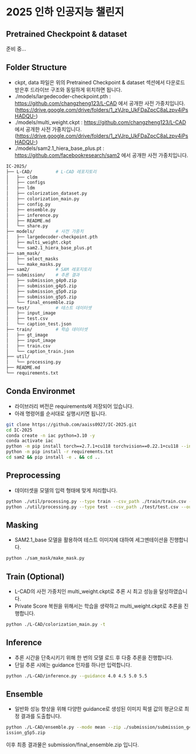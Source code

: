 # 2025 인하 인공지능 챌린지
## Pretrained Checkpoint & dataset
준비 중... </br>

## Folder Structure
- ckpt, data 파일은 위의 Pretrained Checkpoint & dataset 섹션에서 다운로드 받은후 드라이브 구조와 동일하게 위치하면 됩니다.
- ./models/largedecoder-checkpoint.pth : https://github.com/changzheng123/L-CAD 에서 공개한 사전 가중치입니다. (https://drive.google.com/drive/folders/1_zVJrp_UkFDaZpcC8aLzpv4iPsHADQU-)
- ./models/multi_weight.ckpt : https://github.com/changzheng123/L-CAD 에서 공개한 사전 가중치입니다. (https://drive.google.com/drive/folders/1_zVJrp_UkFDaZpcC8aLzpv4iPsHADQU-)
- ./models/sam2.1_hiera_base_plus.pt : https://github.com/facebookresearch/sam2 에서 공개한 사전 가중치입니다.
```bash
IC-2025/
├── L-CAD/         # L-CAD 레포지토리
│   ├── cldm
│   ├── configs
│   ├── ldm
│   ├── colorization_dataset.py
│   ├── colorization_main.py
│   ├── config.py
│   ├── ensemble.py
│   ├── inference.py
│   ├── README.md
│   └── share.py
├── models/        # 사전 가중치
│   ├── largedecoder-checkpoint.pth
│   ├── multi_weight.ckpt
│   └── sam2.1_hiera_base_plus.pt
├── sam_mask/
│   ├── select_masks
│   └── make_masks.py
├── sam2/          # SAM 레포지토리
├── submission/    # 추론 결과
│   ├── submission_g4p0.zip
│   ├── submission_g4p5.zip
│   ├── submission_g5p0.zip
│   ├── submission_g5p5.zip
│   └── final_ensemble.zip
├── test/          # 테스트 데이터셋
│   ├── input_image
│   ├── test.csv
│   └── caption_test.json
├── train/         # 학습 데이터셋
│   ├── gt_image
│   ├── input_image
│   ├── train.csv
│   └── caption_train.json
├── util/
│   └── processing.py
├── README.md
└── requirements.txt
```
## Conda Environmet

- 라이브러리 버전은 requirements에 저장되어 있습니다.
- 아래 명령어를 순서대로 실행시키면 됩니다.

```bash
git clone https://github.com/aaiss0927/IC-2025.git
cd IC-2025
conda create -n iac python=3.10 -y
conda activate iac
python -m pip install torch==2.7.1+cu118 torchvision==0.22.1+cu118 --index-url https://download.pytorch.org/whl/cu118
python -m pip install -r requirements.txt
cd sam2 && pip install -e . && cd ..
```

## Preprocessing
- 데이터셋을 모델의 입력 형태에 맞게 처리합니다.
```bash
python ./util/processing.py --type train --csv_path ./train/train.csv --out_json ./train/caption_train.json
python ./util/processing.py --type test --csv_path ./test/test.csv --out_json ./test/pairs.json
```

## Masking
- SAM2.1_base 모델을 활용하여 테스트 이미지에 대하여 세그멘테이션을 진행합니다.
```bash
python ./sam_mask/make_mask.py
```

## Train (Optional)
- L-CAD의 사전 가중치인 multi_weight.ckpt로 추론 시 최고 성능을 달성하였습니다.
- Private Score 복원을 위해서는 학습을 생략하고 multi_weight.ckpt로 추론을 진행합니다.
```bash
python ./L-CAD/colorization_main.py -t
```

## Inference
- 추론 시간을 단축시키기 위해 한 번의 모델 로드 후 다중 추론을 진행합니다.
- 단일 추론 시에는 guidance 인자를 하나만 입력합니다.
```bash
python ./L-CAD/inference.py --guidance 4.0 4.5 5.0 5.5
```

## Ensemble
- 일반화 성능 향상을 위해 다양한 guidance로 생성된 이미지 픽셀 값의 평균으로 최정 결과를 도출합니다.
```bash
python ./L-CAD/ensemble.py --mode mean --zip ./submission/submission_g4p0.zip ./submission/submission_g4p5.zip ./submission/submission_g5p0.zip ./submission/subm
ission_g5p5.zip
```

이후 최종 결과물은 submission/final_ensemble.zip 입니다.



